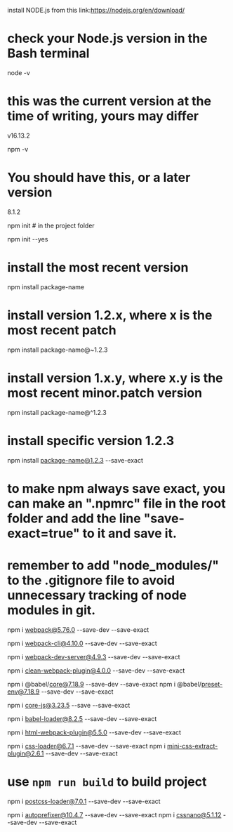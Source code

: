 <!--CONFIGURE NODE.js-->

install NODE.js from this link:https://nodejs.org/en/download/

# check your Node.js version in the Bash terminal

node -v

# this was the current version at the time of writing, yours may differ

v16.13.2

npm -v

# You should have this, or a later version

8.1.2

npm init # in the project folder <!--generate package.json in the root folder of the project-->

npm init --yes <!--this will automatically skip all prompts for quick initializtion-->

<!--npm install examples-->

# install the most recent version

npm install package-name

# install version 1.2.x, where x is the most recent patch

npm install package-name@~1.2.3

# install version 1.x.y, where x.y is the most recent minor.patch version

npm install package-name@^1.2.3

# install specific version 1.2.3

npm install package-name@1.2.3 --save-exact

# to make npm always save exact, you can make an ".npmrc" file in the root folder and add the line "save-exact=true" to it and save it.

# remember to add "node_modules/" to the .gitignore file to avoid unnecessary tracking of node modules in git.

<!--Setting up WEBPACK-->

npm i webpack@5.76.0 --save-dev --save-exact

npm i webpack-cli@4.10.0 --save-dev --save-exact <!--install webpack command line interface (CLI)-->

npm i webpack-dev-server@4.9.3 --save-dev --save-exact <!--intall webpack local development server. this will be deployed when building the project in development mode for local debugging-->

npm i clean-webpack-plugin@4.0.0 --save-dev --save-exact <!--clears the dist folder every time the project is built to only keep the latest build in the dist folder-->

<!--FINAL WEBPACK CONFIG FILE "webpack.config.js" should be in root folder of project

// webpack.config.js
const path = require("path");
const HtmlWebpackPlugin = require("html-webpack-plugin"); // connect plugin
const { CleanWebpackPlugin } = require("clean-webpack-plugin"); // connect plugin

// connect mini-css-extract-plugin to the project
const MiniCssExtractPlugin = require("mini-css-extract-plugin");

module.exports = {
  devtool: "inline-source-map", //makes debugging code much easier
  entry: {
    main: "./src/index.js",
  },
  stats: "errors-only", // only output when errors happen
  output: {
    // rewrite the output point using the path utility
    path: path.resolve(__dirname, "dist"), // you could name this anything you want, but let's stick to 'dist'
    filename: "main.js", // you could also name this anything you want, but let's stick to 'main.js'
    publicPath: "",
  },
  mode: "development", // add development mode here like this
  devServer: {
    static: path.resolve(__dirname, "./dist"), // specifies a folder from where to serve the application and its contents
    compress: true, // this will speed up file loading in development mode
    port: 8080, // will open your site at localhost:8080 (you can use another port)
    open: true, // site will open automatically in the browser after executing npm run dev
    liveReload: true,
    hot: false,
  },
  module: {
    rules: [
      // this is an array of rules
      // add an object containing rules for Babel to it
      {
        // a regular expression that searches for all js files
        test: /\.js$/,
        // all files must be processed by babel-loader
        loader: "babel-loader",
        // exclude the node_modules folder, we don't need to process files in it
        exclude: "/node_modules/",
      },
      {
        test: /\.css$/,
        use: [
          MiniCssExtractPlugin.loader,
          {
            loader: "css-loader",
          }, // add postcss-loader
          "postcss-loader",
        ],
      },
      {
        // add the rule for processing files
        test: /\.(png|svg|jpg|jpeg|gif|woff(2)?|eot|ttf|otf)$/,
        type: "asset/resource",
      },
    ],
  },
  stats: "errors-only",
  plugins: [
    new HtmlWebpackPlugin({
      template: "./src/index.html", // path to our index.html file
    }),
    new CleanWebpackPlugin(), // use plugin
    new MiniCssExtractPlugin(), // connect the plugin for merging CSS files
  ], // add the array here
};

// module.exports is the syntax for export in Node.js


-->

<!--WEBPACK JS DEPENDENCIES -->

npm i @babel/core@7.18.9 --save-dev --save-exact <!--javascript compiler that transforms new javascript syntax into older syntax to make it backwards compatible with older browsers that do not support newer js syntax  -->
npm i @babel/preset-env@7.18.9 --save-dev --save-exact <!--babel configuration preset; this specifies what browsers we want our code to work once it is put into a build -->

npm i core-js@3.23.5 --save --save-exact <!--install corejs polyfill library. this has pieces of code that are inserted to support legacy functionality where needed -->

npm i babel-loader@8.2.5 --save-dev --save-exact <!--babel loader allows webpack to be used with babel -->

<!--WEBPACK HTML DEPENDENCIES-->

npm i html-webpack-plugin@5.5.0 --save-dev --save-exact <!--allows webpack to work with html files-->

<!--WEBPACK CSS DEPENDENCIES -->

npm i css-loader@6.7.1 --save-dev --save-exact <!--allows webpack to work with css files-->
npm i mini-css-extract-plugin@2.6.1 --save-dev --save-exact <!--combines all css files into one file for the build to be uploaded to the server-->

# use `npm run build` to build project

<!--//FINAL BABEL CONFIG FILE "babel.config.js" should be in root folder of project


const presets = [
  [
    "@babel/preset-env",
    {
      // preset you want to use
      // browser versions in which we want our code supported
      targets: "defaults, not IE 11, not dead",

      // use polyfills for the browsers specified in the above targets option
      // Babel uses polyfills from the core-js library
      useBuiltIns: "entry",
      corejs: "^3",
    },
  ],
];

module.exports = { presets };

-->

<!--CONFIGURE PostCSS-->

npm i postcss-loader@7.0.1 --save-dev --save-exact <!--connects PostCSS to webpack -->

npm i autoprefixer@10.4.7 --save-dev --save-exact <!--teaches PostCSS to add vendor prefixes -->
npm i cssnano@5.1.12 --save-dev --save-exact <!--minimizes the CSS code (compresses it so to speak) -->

<!--//FINAL PostCSS CONFIG FILE "postcss.config.js" should be in root folder of project

// postcss.config.js

// connect plugins to the file
const autoprefixer = require("autoprefixer");
const cssnano = require("cssnano");

module.exports = {
  // connect plugins to PostCSS
  plugins: [
    // connect autoprefixer
    autoprefixer,
    // pass an object with options upon connecting cssnano:
    cssnano({ preset: "default" }), // set default minification settings
  ],
};


-->

<!-- //FINAL package.JSON file

{
  "name": "practicum",
  "version": "0.0.1",
  "description": "Educational platform",
  "main": "index.js",
  "scripts": {
    "build": "webpack --mode production",
    "dev": "webpack serve --mode development"
  },
  "keywords": [],
  "author": "Elise Bouer",
  "license": "ISC",
  "devDependencies": {
    "@babel/core": "7.18.9",
    "@babel/preset-env": "7.18.9",
    "autoprefixer": "10.4.7",
    "babel-loader": "8.2.5",
    "clean-webpack-plugin": "4.0.0",
    "css-loader": "6.7.1",
    "cssnano": "5.1.12",
    "html-webpack-plugin": "5.5.0",
    "mini-css-extract-plugin": "2.6.1",
    "postcss-loader": "7.0.1",
    "webpack": "5.76.0",
    "webpack-cli": "4.10.0",
    "webpack-dev-server": "4.9.3"
  },
  "dependencies": {
    "core-js": "3.23.5"
  }
}




-->
